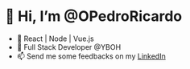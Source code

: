 # 👋 Hi, I’m @OPedroRicardo
* 💖 React | Node | Vue.js
* 🏢 Full Stack Developer @YBOH
* 📫 Send me some feedbacks on my [LinkedIn](https://www.linkedin.com/in/pedro-ricardo-almeida-954444196/)
